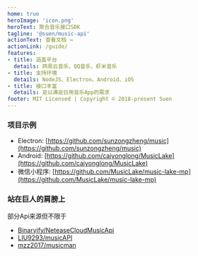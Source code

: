 ```yaml
---
home: true
heroImage: 'icon.png'
heroText: 聚合音乐接口SDK
tagline: '@suen/music-api'
actionText: 查看文档 →
actionLink: /guide/
features:
- title: 涵盖平台
  details: 网易云音乐、QQ音乐、虾米音乐
- title: 支持环境
  details: NodeJS、Electron、Android、iOS
- title: 接口丰富
  details: 足以满足日用音乐App的需求
footer: MIT Licensed | Copyright © 2018-present Suen
---
```


### 项目示例

- Electron: [https://github.com/sunzongzheng/music](https://github.com/sunzongzheng/music)
- Android: [https://github.com/caiyonglong/MusicLake](https://github.com/caiyonglong/MusicLake)
- 微信小程序: [https://github.com/MusicLake/music-lake-mp](https://github.com/MusicLake/music-lake-mp)

### 站在巨人的肩膀上

部分Api来源但不限于

- [Binaryify/NeteaseCloudMusicApi](https://github.com/Binaryify/NeteaseCloudMusicApi)
- [LIU9293/musicAPI](https://github.com/LIU9293/musicAPI)
- [mzz2017/musicman](https://github.com/mzz2017/musicman)